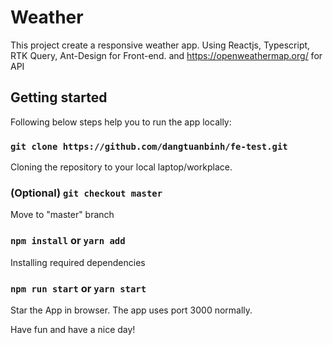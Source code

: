 # Weather

This project create a responsive weather app. Using Reactjs, Typescript, RTK Query, Ant-Design for Front-end. and https://openweathermap.org/ for API

## Getting started

Following below steps help you to run the app locally: 

### `git clone https://github.com/dangtuanbinh/fe-test.git`

Cloning the repository to your local laptop/workplace.

### (Optional) `git checkout master`

Move to "master" branch

### `npm install` or `yarn add`

Installing required dependencies

### `npm run start` or `yarn start`

Star the App in browser. The app uses port 3000 normally.

Have fun and have a nice day!
